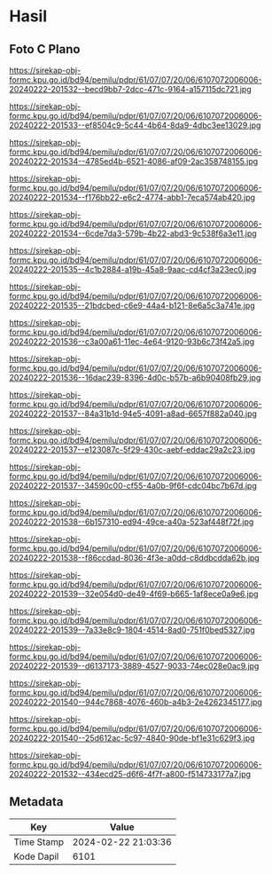 # Hasil

## Foto C Plano

https://sirekap-obj-formc.kpu.go.id/bd94/pemilu/pdpr/61/07/07/20/06/6107072006006-20240222-201532--becd9bb7-2dcc-471c-9164-a157115dc721.jpg

https://sirekap-obj-formc.kpu.go.id/bd94/pemilu/pdpr/61/07/07/20/06/6107072006006-20240222-201533--ef8504c9-5c44-4b64-8da9-4dbc3ee13029.jpg

https://sirekap-obj-formc.kpu.go.id/bd94/pemilu/pdpr/61/07/07/20/06/6107072006006-20240222-201534--4785ed4b-6521-4086-af09-2ac358748155.jpg

https://sirekap-obj-formc.kpu.go.id/bd94/pemilu/pdpr/61/07/07/20/06/6107072006006-20240222-201534--f176bb22-e6c2-4774-abb1-7eca574ab420.jpg

https://sirekap-obj-formc.kpu.go.id/bd94/pemilu/pdpr/61/07/07/20/06/6107072006006-20240222-201534--6cde7da3-579b-4b22-abd3-9c538f6a3e11.jpg

https://sirekap-obj-formc.kpu.go.id/bd94/pemilu/pdpr/61/07/07/20/06/6107072006006-20240222-201535--4c1b2884-a19b-45a8-9aac-cd4cf3a23ec0.jpg

https://sirekap-obj-formc.kpu.go.id/bd94/pemilu/pdpr/61/07/07/20/06/6107072006006-20240222-201535--21bdcbed-c6e9-44a4-b121-8e6a5c3a741e.jpg

https://sirekap-obj-formc.kpu.go.id/bd94/pemilu/pdpr/61/07/07/20/06/6107072006006-20240222-201536--c3a00a61-11ec-4e64-9120-93b6c73f42a5.jpg

https://sirekap-obj-formc.kpu.go.id/bd94/pemilu/pdpr/61/07/07/20/06/6107072006006-20240222-201536--16dac239-8396-4d0c-b57b-a6b90408fb29.jpg

https://sirekap-obj-formc.kpu.go.id/bd94/pemilu/pdpr/61/07/07/20/06/6107072006006-20240222-201537--84a31b1d-94e5-4091-a8ad-6657f882a040.jpg

https://sirekap-obj-formc.kpu.go.id/bd94/pemilu/pdpr/61/07/07/20/06/6107072006006-20240222-201537--e123087c-5f29-430c-aebf-eddac29a2c23.jpg

https://sirekap-obj-formc.kpu.go.id/bd94/pemilu/pdpr/61/07/07/20/06/6107072006006-20240222-201537--34590c00-cf55-4a0b-9f6f-cdc04bc7b67d.jpg

https://sirekap-obj-formc.kpu.go.id/bd94/pemilu/pdpr/61/07/07/20/06/6107072006006-20240222-201538--6b157310-ed94-49ce-a40a-523af448f72f.jpg

https://sirekap-obj-formc.kpu.go.id/bd94/pemilu/pdpr/61/07/07/20/06/6107072006006-20240222-201538--f86ccdad-8036-4f3e-a0dd-c8ddbcdda62b.jpg

https://sirekap-obj-formc.kpu.go.id/bd94/pemilu/pdpr/61/07/07/20/06/6107072006006-20240222-201539--32e054d0-de49-4f69-b665-1af8ece0a9e6.jpg

https://sirekap-obj-formc.kpu.go.id/bd94/pemilu/pdpr/61/07/07/20/06/6107072006006-20240222-201539--7a33e8c9-1804-4514-8ad0-751f0bed5327.jpg

https://sirekap-obj-formc.kpu.go.id/bd94/pemilu/pdpr/61/07/07/20/06/6107072006006-20240222-201539--d6137173-3889-4527-9033-74ec028e0ac9.jpg

https://sirekap-obj-formc.kpu.go.id/bd94/pemilu/pdpr/61/07/07/20/06/6107072006006-20240222-201540--944c7868-4076-460b-a4b3-2e4262345177.jpg

https://sirekap-obj-formc.kpu.go.id/bd94/pemilu/pdpr/61/07/07/20/06/6107072006006-20240222-201540--25d612ac-5c97-4840-90de-bf1e31c629f3.jpg

https://sirekap-obj-formc.kpu.go.id/bd94/pemilu/pdpr/61/07/07/20/06/6107072006006-20240222-201532--434ecd25-d6f6-4f7f-a800-f514733177a7.jpg


## Metadata

| Key        | Value               |
| ---------- | ------------------- |
| Time Stamp | 2024-02-22 21:03:36 |
| Kode Dapil | 6101                |



